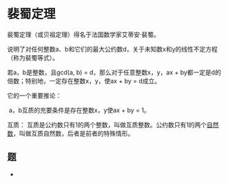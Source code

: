 # 裴蜀定理

裴蜀定理（或贝祖定理）得名于法国数学家艾蒂安·裴蜀。

说明了对任何整数a、b和它们的最大公约数d，关于未知数x和y的线性不定方程（称为裴蜀等式）。

若a，b是整数，且gcd(a, b) = d，那么对于任意整数x，y，ax + by都一定是d的倍数；特别地，一定存在整数x，y，使ax + by = d成立。

它的一个重要推论：

​	a，b互质的充要条件是存在整数x，y使ax + by = 1。

互质： 互质是公约数只有1的两个整数，叫做互质整数。公约数只有1的两个[自然数](https://baike.baidu.com/item/自然数/385394)，叫做互质自然数，后者是前者的特殊情形。 

## 题







*